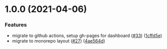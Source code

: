 # 1.0.0 (2021-04-06)


### Features

* migrate to github actions, setup gh-pages for dashboard ([#33](https://github.com/qiwi/opensource-dashboard/issues/33)) ([1cffd5e](https://github.com/qiwi/opensource-dashboard/commit/1cffd5e217187bd8924bd455dcb7efbabd81e9ab))
* migrate to monorepo layout ([#27](https://github.com/qiwi/opensource-dashboard/issues/27)) ([4ae564d](https://github.com/qiwi/opensource-dashboard/commit/4ae564d82cf988ba51340571a6e9540b0c25e93c))
